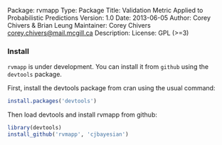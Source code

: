 Package: rvmapp
Type: Package
Title: Validation Metric Applied to Probabilistic Predictions
Version: 1.0
Date: 2013-06-05
Author: Corey Chivers & Brian Leung
Maintainer: Corey Chivers <corey.chivers@mail.mcgill.ca>
Description:
License: GPL (>=3)



### Install ###

`rvmapp` is under development. You can install it from `github` using the `devtools` package. 

First, install the devtools package from cran using the usual command:

```r
install.packages('devtools')
```

Then load devtools and install rvmapp from github:

```r
library(devtools)
install_github('rvmapp', 'cjbayesian')
```



